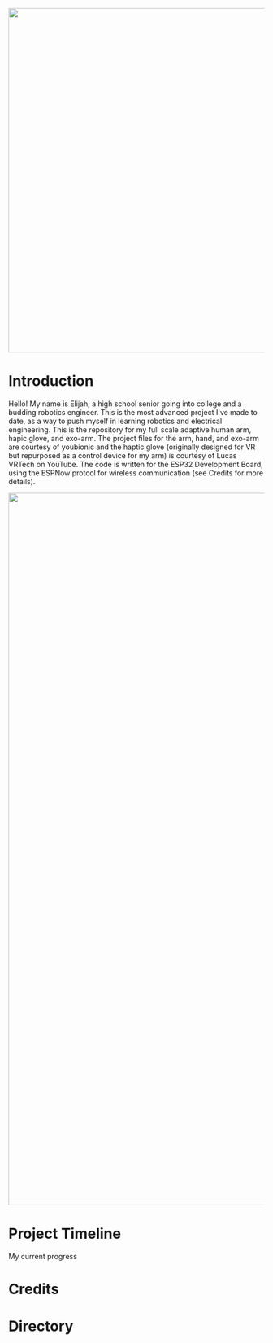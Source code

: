 <p align="center">
  <img width="679" height="677" src="https://github.com/The-EAR-Foundation/Haptic-Robotic-Human-Arm/blob/main/Media/EAR%20Robotics%20Division%20Logo.jpg">
</p>

# Introduction
Hello! My name is Elijah, a high school senior going into college and a budding robotics engineer. This is the most advanced project I've made to date, as a way to push myself in learning robotics and electrical engineering. This is the repository for my full scale adaptive human arm, hapic glove, and exo-arm. The project files for the arm, hand, and exo-arm are courtesy of youbionic and the haptic glove (originally designed for VR but repurposed as a control device for my arm) is courtesy of Lucas VRTech on YouTube. The code is written for the ESP32 Development Board, using the ESPNow protcol for wireless communication (see Credits for more details).

<p align="center">
  <img width="1024" height="1400" src="https://github.com/The-EAR-Foundation/Haptic-Robotic-Human-Arm/blob/main/Media/Full%20Arm%20Backpack.jpg">
</p>

# Project Timeline
My current progress

# Credits

# Directory
